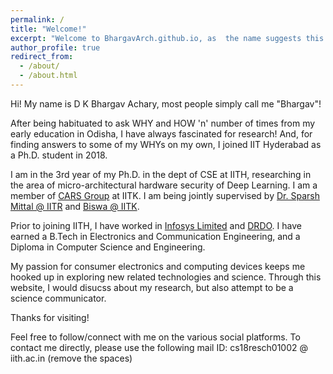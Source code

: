 ```yaml
---
permalink: /
title: "Welcome!"
excerpt: "Welcome to BhargavArch.github.io, as  the name suggests this website is all about the Computer Architect and Scientist within me!"
author_profile: true
redirect_from: 
  - /about/
  - /about.html
---
```


Hi! My name is D K Bhargav Achary, most people simply call me "Bhargav"!

After being habituated to ask WHY and HOW 'n' number of times from my early education in Odisha, I have always fascinated for research! And, for finding answers to some of my WHYs on my own, I joined IIT Hyderabad as a Ph.D. student in 2018.

I am in the 3rd year of my Ph.D. in the dept of CSE at IITH, researching in the area of micro-architectural hardware security of Deep Learning. I am a member of <a href="https://www.cse.iitk.ac.in/users/biswap/CARS.html" target="_blank">CARS Group</a> at IITK. I am being jointly supervised by <a href="http://faculty.iitr.ac.in/~sparshfec/" target="_blank">Dr. Sparsh Mittal @ IITR</a> and <a href="https://www.cse.iitk.ac.in/users/biswap/" target="_blank">Biswa @ IITK</a>.

Prior to joining IITH, I have worked in <a href="https://www.infosys.com/" target="_blank">Infosys Limited</a> and <a href="https://www.drdo.gov.in/" target="_blank">DRDO</a>. I have earned a B.Tech in Electronics and Communication Engineering, and a Diploma in Computer Science and Engineering.

My passion for consumer electronics and computing devices keeps me hooked up in exploring new related technologies and science. Through this website, I would disucss about my research, but also attempt to be a science communicator.

Thanks for visiting!

Feel free to follow/connect with me on the various social platforms.
To contact me directly, please use the following mail ID:
cs18resch01002 @ iith.ac.in (remove the spaces)
